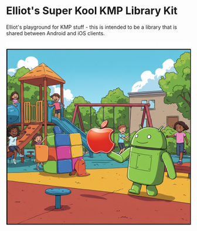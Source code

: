 # Elliot's Super Kool KMP Library Kit

Elliot's playground for KMP stuff - this is intended to be a library that is shared between Android and iOS clients.

![ESKKLK Logo](logo.png)